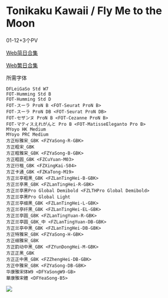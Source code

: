# Tonikaku Kawaii / Fly Me to the Moon

01-12+3个PV

[Web简日合集](https://github.com/Nekomoekissaten-SUB/Nekomoekissaten-poi-Subs/raw/master/Tonikaku_Kawaii/Tonikawa_Web_JPSC.7z)

[Web繁日合集](https://github.com/Nekomoekissaten-SUB/Nekomoekissaten-poi-Subs/raw/master/Tonikaku_Kawaii/Tonikawa_Web_JPTC.7z)

所需字体
```
DFLeiGaSo Std W7
FOT-Humming Std B
FOT-Humming Std D
FOT-スーラ ProN B <FOT-Seurat ProN B>
FOT-スーラ ProN DB <FOT-Seurat ProN DB>
FOT-セザンヌ ProN B <FOT-Cezanne ProN B>
FOT-マティスえれがんと Pro B <FOT-MatisseEleganto Pro B>
MYoyo HK Medium
MYoyo PRC Medium
方正标雅宋_GBK <FZYaSong-R-GBK>
方正粗宋_GBK
方正粗雅宋_GBK <FZYaSong-B-GBK>
方正粗圆_GBK <FZCuYuan-M03>
方正行楷_GBK <FZXingKai-S04>
方正卡通_GBK <FZKaTong-M19>
方正兰亭粗黑_GBK <FZLanTingHei-B-GBK>
方正兰亭黑_GBK <FZLanTingHei-R-GBK>
方正兰亭黑Pro Global Demibold <FZLTHPro Global Demibold>
方正兰亭黑Pro Global Light
方正兰亭细黑_GBK <FZLanTingHei-L-GBK>
方正兰亭纤黑_GBK <FZLanTingHei-EL-GBK>
方正兰亭圆_GBK <FZLanTingYuan-R-GBK>
方正兰亭圆_GBK_中 <FZLanTingYuan-DB-GBK>
方正兰亭中黑_GBK <FZLanTingHei-DB-GBK>
方正特雅宋_GBK <FZYaSong-H-GBK>
方正细雅宋_GBK
方正韵动中黑_GBK <FZYunDongHei-M-GBK>
方正正黑_GBK
方正正中黑_GBK <FZZhengHei-DB-GBK>
方正中雅宋_GBK <FZYaSong-DB-GBK>
华康雅宋体W9 <DFYaSongW9-GB>
華康雅宋體 <DFYeaSong-B5>
```

![](https://nekomoe.pages.dev/images/2020-10/tonikawa.jpg)

